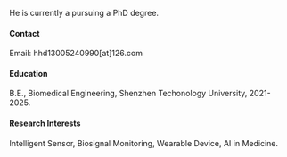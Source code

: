 
He is currently a pursuing a PhD degree.

#### Contact

Email: hhd13005240990[at]126.com

#### Education
B.E., Biomedical Engineering, Shenzhen Techonology University, 2021-2025.

#### Research Interests
Intelligent Sensor, Biosignal Monitoring, Wearable Device, AI in Medicine.

